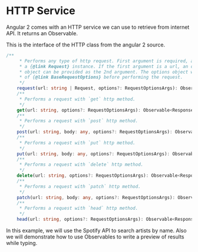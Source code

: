 # HTTP Service

Angular 2 comes with an HTTP service we can use to retrieve from internet API. It returns an Observable.

This is the interface of the HTTP class from the angular 2 source.
```typescript
/**
     * Performs any type of http request. First argument is required, and can either be a url or
     * a {@link Request} instance. If the first argument is a url, an optional {@link RequestOptions}
     * object can be provided as the 2nd argument. The options object will be merged with the values
     * of {@link BaseRequestOptions} before performing the request.
     */
    request(url: string | Request, options?: RequestOptionsArgs): Observable<Response>;
    /**
     * Performs a request with `get` http method.
     */
    get(url: string, options?: RequestOptionsArgs): Observable<Response>;
    /**
     * Performs a request with `post` http method.
     */
    post(url: string, body: any, options?: RequestOptionsArgs): Observable<Response>;
    /**
     * Performs a request with `put` http method.
     */
    put(url: string, body: any, options?: RequestOptionsArgs): Observable<Response>;
    /**
     * Performs a request with `delete` http method.
     */
    delete(url: string, options?: RequestOptionsArgs): Observable<Response>;
    /**
     * Performs a request with `patch` http method.
     */
    patch(url: string, body: any, options?: RequestOptionsArgs): Observable<Response>;
    /**
     * Performs a request with `head` http method.
     */
    head(url: string, options?: RequestOptionsArgs): Observable<Response>;
```

In this example, we will use the Spotify API to search artists by name. Also we will demonstrate how to use Observables to write a preview of results while typing.